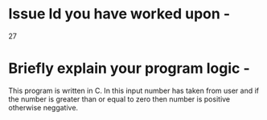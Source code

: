 # Issue Id you have worked upon -
27

# Briefly explain your program logic -
This program is written in C. In this input number has taken from user and if the number is greater than or equal to zero then number is positive otherwise neggative.
